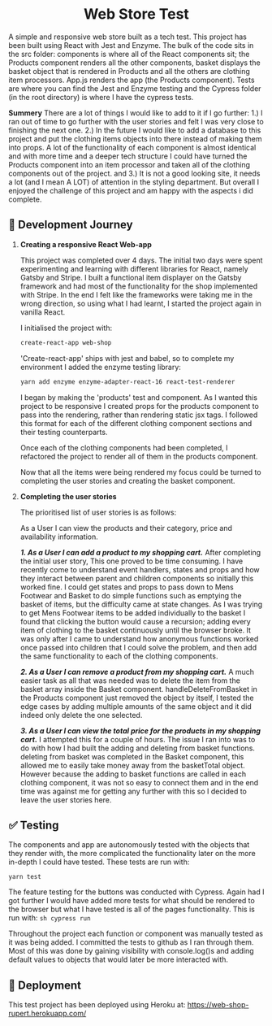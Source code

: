 <h1 align="center">
  Web Store Test
</h1>

A simple and responsive web store built as a tech test. This project has been built using React with Jest and Enzyme. The bulk of the code sits in the src folder: components is where all of the React components sit; the Products component renders all the other components, basket displays the basket object that is rendered in Products and all the others are clothing item processors. App.js renders the app (the Products component). Tests are where you can find the Jest and Enzyme testing and the Cypress folder (in the root directory) is where I have the cypress tests.

 **Summery**
    There are a lot of things I would like to add to it if I go further: 1.) I ran out of time to go further with the user stories and felt I was very close to finishing the next one. 2.) In the future I would like to add a database to this project and put the clothing items objects into there instead of making them into props. A lot of the functionality of each component is almost identical and with more time and a deeper tech structure I could have turned the Products component into an item processor and taken all of the clothing components out of the project. and 3.) It is not a good looking site, it needs a lot (and I mean A LOT) of attention in the styling department. But overall I enjoyed the challenge of this project and am happy with the aspects i did complete.

## :running: Development Journey

1.  **Creating a responsive React Web-app**

    This project was completed over 4 days. The initial two days were spent experimenting and learning with different libraries for React, namely Gatsby and Stripe. I built a functional item displayer on the Gatsby framework and had most of the functionality for the shop implemented with Stripe. In the end I felt like the frameworks were taking me in the wrong direction, so using what I had learnt, I started the project again in vanilla React.

    I initialised the project with:
    ```sh
    create-react-app web-shop
    ```

    'Create-react-app' ships with jest and babel, so to complete my environment I added the enzyme testing library:
    ```sh
    yarn add enzyme enzyme-adapter-react-16 react-test-renderer
    ```
    I began by making the 'products' test and component. As I wanted this project to be responsive I created props for the products component to pass into the rendering, rather than rendering static jsx tags. I followed this format for each of the different clothing component sections and their testing counterparts.

    Once each of the clothing components had been completed, I refactored the project to render all of them in the products component.

    Now that all the items were being rendered my focus could be turned to completing the user stories and creating the basket component.

2.  **Completing the user stories**

    The prioritised list of user stories is as follows:


    As a User I can view the products and their category, price and availability information.

    ***1. As a User I can add a product to my shopping cart.***
      After completing the initial user story, This one proved to be time consuming. I have recently come to understand event handlers, states and props and how they interact between parent and children components so initially this worked fine. I could get states and props to pass down to Mens Footwear and Basket to do simple functions such as emptying the basket of items, but the difficulty came at state changes. As I was trying to get Mens Footwear items to be added individually to the basket I found that clicking the button would cause a recursion; adding every item of clothing to the basket continuously until the browser broke. It was only after I came to understand how anonymous functions worked once passed into children that I could solve the problem, and then add the same functionality to each of the clothing components.

    ***2. As a User I can remove a product from my shopping cart.***
      A much easier task as all that was needed was to delete the item from the basket array inside the Basket component. handleDeleteFromBasket in the Products component just removed the object by itself, I tested the edge cases by adding multiple amounts of the same object and it did indeed only delete the one selected.

    ***3. As a User I can view the total price for the products in my shopping cart.***
      I attempted this for a couple of hours. The issue I ran into was to do with how I had built the adding and deleting from basket functions. deleting from basket was completed in the Basket component, this allowed me to easily take money away from the basketTotal object. However because the adding to basket functions are called in each clothing component, it was not so easy to connect them and in the end time was against me for getting any further with this so I decided to leave the user stories here.

## :white_check_mark: Testing

The components and app are autonomously tested with the objects that they render with, the more complicated the functionality later on the more in-depth I could have tested. These tests are run with:
    
    yarn test

The feature testing for the buttons was conducted with Cypress. Again had I got further I would have added more tests for what should be rendered to the browser but what I have tested is all of the pages functionality. This is run with:
    ```sh
    cypress run
    ```

Throughout the project each function or component was manually tested as it was being added. I committed the tests to github as I ran through them. Most of this was done by gaining visibility with console.log()s and adding default values to objects that would later be more interacted with.

## 💫 Deployment

This test project has been deployed using Heroku at:
https://web-shop-rupert.herokuapp.com/
